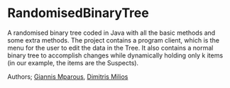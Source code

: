 # RandomisedBinaryTree
A randomised binary tree coded in Java with all the basic methods and some extra methods. The project contains a program client, which is the menu for the user to edit the data in the Tree. It also contains a normal binary tree to accomplish changes while dynamically holding only k items (in our example, the items are the Suspects).

Authors; [Giannis Mparous](https://github.com/giannismparous "Giannis Mparous"), [Dimitris Milios](https://github.com/DimMil24 "Dimitris Milios")
